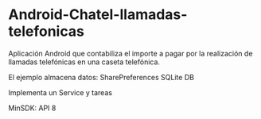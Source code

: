Android-Chatel-llamadas-telefonicas
===================================

Aplicación Android que contabiliza el importe a pagar por la realización de llamadas telefónicas en una caseta telefónica.

El ejemplo almacena datos:
SharePreferences
SQLite DB

Implementa un Service y tareas

MinSDK: API 8
